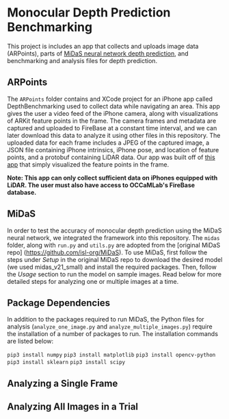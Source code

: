 
# Monocular Depth Prediction Benchmarking

This project is includes an app that collects and uploads image data (ARPoints), parts of [MiDaS neural network depth prediction](https://github.com/isl-org/MiDaS), and benchmarking and analysis files for depth prediction.

## ARPoints

The `ARPoints` folder contains and XCode project for an iPhone app called DepthBenchmarking used to collect data while navigating an area. This app gives the user a video feed of the iPhone camera, along with visualizations of ARKit feature points in the frame. The camera frames and metadata are captured and uploaded to FireBase at a constant time interval, and we can later download this data to analyze it using other files in this repository. The uploaded data for each frame includes a JPEG of the captured image, a JSON file containing iPhone intrinsics, iPhone pose, and location of feature points, and a protobuf containing LiDAR data. Our app was built off of [this app](https://github.com/BlackMirrorz/ARPointCloud) that simply visualized the feature points in the frame.

**Note: This app can only collect sufficient data on iPhones equipped with LiDAR. The user must also have access to OCCaMLab's FireBase database.**

## MiDaS

In order to test the accuracy of monocular depth prediction using the MiDaS neural network, we integrated the framework into this repository. The `midas` folder, along with `run.py` and `utils.py` are adopted from the [original MiDaS repo] (https://github.com/isl-org/MiDaS). To use MiDaS, first follow the steps under *Setup* in the original MiDaS repo to download the desired model (we used midas_v21_small) and install the required packages. Then, follow the *Usage* section to run the model on sample images. Read below for more detailed steps for analyzing one or multiple images at a time.

## Package Dependencies
In addition to the packages required to run MiDaS, the Python files for analysis (`analyze_one_image.py` and `analyze_multiple_images.py`) require the installation of a number of packages to run. The installation commands are listed below:

`pip3 install numpy`
`pip3 install matplotlib`
`pip3 install opencv-python`
`pip3 install sklearn`
`pip3 install scipy`

## Analyzing a Single Frame

## Analyzing All Images in a Trial
